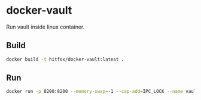 # docker-vault

Run vault inside linux container.

## Build

```bash
docker build -t hitfox/docker-vault:latest .
```

## Run

```bash
docker run -p 8200:8200 --memory-swap=-1 --cap-add=IPC_LOCK --name vault hitfox/docker-vault
```
